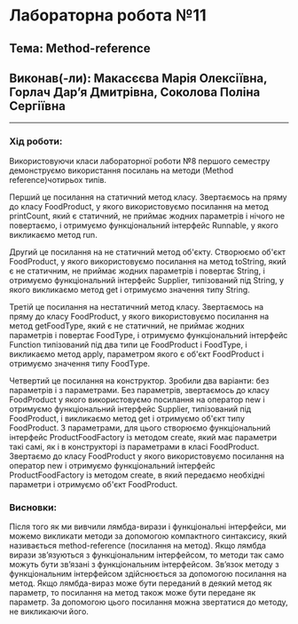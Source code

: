 # Лабораторна робота №11
## Тема: Method-reference
## Виконав(-ли): Макасєєва Марія Олексіївна, Горлач Дарʼя Дмитрівна, Соколова Поліна Сергіївна
---
### **Хід роботи:**
Використовуючи класи лабораторної роботи №8 першого семестру демонструємо використання посилань на методи (Method reference)чотирьох типів.

Перший це посилання на статичний метод класу. Звертаємось на пряму до класу FoodProduct, у якого використовуємо посилання на метод printCount, який є статичний, не приймає жодних параметрів і нічого не повертаємо, і отримуємо функціональний інтерфейс Runnable, у якого викликаємо метод run.

Другий це посилання на не статичний метод об'єкту. Створюємо об'єкт FoodProduct, у якого використовуємо посилання на метод toString, який є не статичним, не приймає жодних параметрів і повертає String, і отримуємо функціональний інтерфейс Supplier, типізований під String, у якого викликаємо метод get і отримуємо значення типу String.

Третій це посилання на нестатичний метод класу. Звертаємось на пряму до класу FoodProduct, у якого використовуємо посилання на метод getFoodType, який є не статичний, не приймає жодних параметрів і повертає FoodType, і отримуємо функціональний інтерфейс Function типізований під два типи це FoodProduct і FoodType, і викликаємо метод apply, параметром якого є об'єкт FoodProduct і отримуємо значення типу FoodType.

Четвертий це посилання на конструктор. Зробили два варіанти: без параметрів і з параметрами.
Без параметрів, звертаємось до класу FoodProduct у якого використовуємо посилання на оператор new і отримуємо функціональний інтерфейс Supplier, типізований під FoodProduct, і викликаємо метод get і отримуємо об'єкт типу FoodProduct.
З параметрами, для цього створюємо функціональний інтерфейс ProductFoodFactory із методом create, який має параметри такі самі, як і в конструкторі із параметрами в класі FoodProduct. Звертаємо до класу FoodProduct у якого використовуємо посилання на оператор new і отримуємо функціональний інтерфейс ProductFoodFactory із методом create, в який передаємо необхідні параметри і отримуємо об'єкт FoodProduct.

### **Висновки:** 
Після того як ми вивчили лямбда-вирази і функціональні інтерфейси, ми можемо викликати методи за допомогою компактного синтаксису, який називається method-reference (посилання на метод). Якщо лямбда вирази звʼязуються з функціональним інтерфейсом, то методи так само можуть бути звʼязані з функціональним інтерфейсом. Звʼязок методу з функціональним інтерфейсом здійснюється за допомогою посилання на метод. Якщо лямбда-вираз може бути переданий в деякий метод як параметр, то посилання на метод також може бути передане як параметр. За допомогою цього посилання можна звертатися до методу, не викликаючи його.  
```
